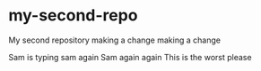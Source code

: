 # my-second-repo
My second repository
making a change
making a change

Sam is typing
sam again
Sam again again
This is the worst
please 